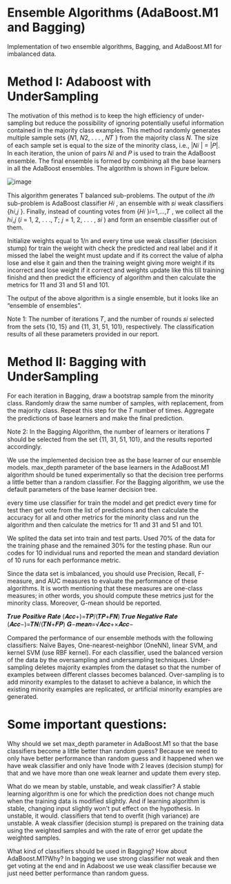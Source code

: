 # Ensemble Algorithms (AdaBoost.M1 and Bagging)
Implementation of two ensemble algorithms, Bagging, and AdaBoost.M1 for imbalanced data.

# Method I: Adaboost with UnderSampling
The motivation of this method is to keep the high efficiency of under-sampling but reduce the possibility of ignoring potentially useful information contained in the majority class examples.
This method randomly generates multiple sample sets {𝑁1, 𝑁2, . . . , 𝑁𝑇 } from the majority class 𝑁.
The size of each sample set is equal to the size of the minority class, i.e., |𝑁𝑖 | = |𝑃|.
In each iteration, the union of pairs 𝑁𝑖 and 𝑃 is used to train the AdaBoost ensemble.
The final ensemble is formed by combining all the base learners in all the AdaBoost ensembles.
The algorithm is shown in Figure below.

![image](https://user-images.githubusercontent.com/24508376/219408652-b8d6d1ea-9a15-4bc1-b82a-a7a33f848827.png)

This algorithm generates T balanced sub-problems. The output of the 𝑖𝑡ℎ sub-problem is AdaBoost classifier 𝐻𝑖 , an ensemble with 𝑠𝑖 weak classifiers {ℎ𝑖,𝑗 }. Finally, instead of counting votes from {𝐻𝑖 }𝑖=1,…,𝑇 , we collect all the ℎ𝑖,𝑗 (𝑖 = 1, 2, . . ., 𝑇; 𝑗 = 1, 2, . . . , 𝑠𝑖 ) and form an ensemble classifier out of them.

Initialize weights equal to 1/n and every time use weak classifier (decision stump) for train the weight with check the predicted and real label and if it missed the label the weight must update and if its correct the value of alpha lose and else it gain and then the training weight giving more weight if its incorrect and lose weight if it correct and weights update like this till training finishd and then predict the efficiency of algorithm and then calculate the metrics for 11 and 31 and 51 and 101.

The output of the above algorithm is a single ensemble, but it looks like an “ensemble of ensembles”.

Note 1:
The number of iterations 𝑇, and the number of rounds 𝑠𝑖 selected from the sets {10, 15} and {11, 31, 51, 101}, respectively. The classification results of all these parameters  provided in our report.

# Method II: Bagging with UnderSampling

For each iteration in Bagging, draw a bootstrap sample from the minority class. Randomly draw the same number of samples, with replacement, from the majority class. Repeat this step for the 𝑇 number of times. Aggregate the predictions of base learners and make the final prediction.

Note 2: In the Bagging Algorithm, the number of learners or iterations 𝑇 should be selected from the set {11, 31, 51, 101}, and the results reported accordingly.

We use the implemented decision tree as the base learner of our ensemble models. max_depth parameter of the base learners in the AdaBoost.M1 algorithm should be tuned experimentally so that the decision tree performs a little better than a random classifier. For the Bagging algorithm, we use the default parameters of the base learner decision tree.

every time use classifier for train the model and get predict every time for test then get vote from the list of predictions and then calculate the accuracy for all and other metrics for the minority class and run the algorithm and then calculate the metrics for 11 and 31 and 51 and 101.


We splited the data set into train and test parts. Used 70% of the data for the training phase and the remained 30% for the testing phase. Run our codes for 10 individual runs and reported the mean and standard deviation of 10 runs for each performance metric.

Since the data set is imbalanced, you should use Precision, Recall, F-measure, and AUC measures to evaluate the performance of these algorithms. It is worth mentioning that these measures are one-class measures; in other words, you should compute these metrics just for the minority class. Moreover, G-mean should be reported.

𝑻𝒓𝒖𝒆 𝑷𝒐𝒔𝒊𝒕𝒊𝒗𝒆 𝑹𝒂𝒕𝒆 (𝑨𝒄𝒄+)=𝑻𝑷/(𝑻𝑷+𝑭𝑵)
𝑻𝒓𝒖𝒆 𝑵𝒆𝒈𝒂𝒕𝒊𝒗𝒆 𝑹𝒂𝒕𝒆 (𝑨𝒄𝒄−)=𝑻𝑵/(𝑻𝑵+𝑭𝑷)
𝑮−𝒎𝒆𝒂𝒏=√𝑨𝒄𝒄+×𝑨𝒄𝒄−

Compared the performance of our ensemble methods with the following classifiers: Naïve Bayes, One-nearest-neighbor (OneNN), linear SVM, and kernel SVM (use RBF kernel). For each classifier, used the balanced version of the data by the oversampling and undersampling techniques.
Under-sampling deletes majority examples from the dataset so that the number of examples between different classes becomes balanced.
Over-sampling is to add minority examples to the dataset to achieve a balance, in which the existing minority examples are replicated, or artificial minority examples are generated.

# Some important questions:
Why  should  we  set max_depth  parameter  in  AdaBoost.M1  so  that  the  base  classifiers become a little better than random guess?
Because we need to only have better performance than random guess and it happened when we have weak classifier and only have 1node with 2 leaves (decision stump) for that and we have more than one weak learner and update them every step.

What do we mean by stable, unstable, and weak classifier?
A stable learning algorithm is one for which the prediction does not change much when the training data is modified slightly.
And if learning algorithm is stable, changing input slightly won't put effect on the hypothesis. In unstable, it would.
classifiers that tend to overfit (high variance) are unstable.
A weak classifier (decision stump) is prepared on the training data using the weighted samples and with the rate of error get update the weighted samples.

What kind of classifiers should be used in Bagging? How about AdaBoost.M1?Why?
In bagging we use strong classifier not weak and then get voting at the end and in Adaboost we use weak classifier because we just need better performance than random guess.
